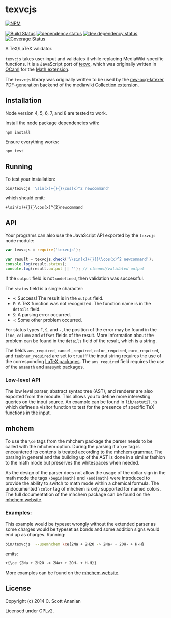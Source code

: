 # texvcjs
[![NPM][NPM1]][NPM2]

[![Build Status][1]][2] [![dependency status][3]][4] [![dev dependency status][5]][6] [![Coverage Status][7]][8]

A TeX/LaTeX validator.

`texvcjs` takes user input and validates it while replacing
MediaWiki-specific functions.  It is a JavaScript port of [texvc],
which was originally written in [OCaml] for the [Math extension].

The `texvcjs` library was originally written to be used by the
[mw-ocg-latexer] PDF-generation backend of the mediawiki
[Collection extension].

## Installation

Node version 4, 5, 6, 7, and 8 are tested to work.

Install the node package dependencies with:
```
npm install
```
Ensure everything works:
```
npm test
```

## Running

To test your installation:
```sh
bin/texvcjs '\sin(x)+{}{}\cos(x)^2 newcommand'
```
which should emit:
```
+\sin(x)+{}{}\cos(x)^{2}newcommand
```

## API

Your programs can also use the JavaScript API exported by the
`texvcjs` node module:
```js
var texvcjs = require('texvcjs');

var result = texvcjs.check('\\sin(x)+{}{}\\cos(x)^2 newcommand');
console.log(result.status);
console.log(result.output || ''); // cleaned/validated output
```

If the `output` field is not `undefined`, then validation was successful.

The `status` field is a single character:
* `+`: Success! The result is in the `output` field.
* `F`: A TeX function was not recognized.  The function name is in the
  `details` field.
* `S`: A parsing error occurred.
* `-`: Some other problem occurred.

For status types `F`, `S`, and `-`, the position of the error may be found
in the `line`, `column` and `offset` fields of the result.  More information
about the problem can be found in the `details` field of the result, which
is a string.

The fields `ams_required`, `cancel_required`, `color_required`,
`euro_required`, and `teubner_required` are set to `true` iff the input
string requires the use of the corresponding [LaTeX packages].
The `ams_required` field requires the use of the `amsmath` and `amssymb`
packages.

### Low-level API

The low level parser, abstract syntax tree (AST), and renderer are also
exported from the module.  This allows you to define more interesting
queries on the input source.  An example can be found in `lib/astutil.js`
which defines a visitor function to test for the presence of specific
TeX functions in the input.

## mhchem

To use the `\ce` tags from the mhchem package the parser needs to be called
with the mhchem option. During the parsing if a `\ce` tag is encountered
its contens is treated according to the [mhchem grammar]. The parsing in
general and the building up of the AST is done in a similar fashion to the
math mode but preserves the whitespaces when needed.

As the design of the parser does not allow the usage of the dollar sign in
the math mode the tags `\begin{math}` and `\end{math}` were introduced to 
provide the ability to switch to math mode within a chemical formula. The
undocumented `\color` tag of mhchem is only supported for named colors. 
The full documentation of the mhchem package can be found on the 
[mhchem website].

### Examples:
This example would be typeset wrongly without the extended parser as some
charges would be typeset as bonds and some addition signs would end up as 
charges. Running:
```sh
bin/texvcjs  --usemhchem \ce{2Na + 2H2O -> 2Na+ + 2OH- + H-H}
```
emits:
```
+{\ce {2Na + 2H2O -> 2Na+ + 2OH- + H-H}}
```
More examples can be found on the [mhchem website].

## License

Copyright (c) 2014 C. Scott Ananian

Licensed under GPLv2.

[mw-ocg-latexer]: https://github.com/wikimedia/mediawiki-extensions-Collection-OfflineContentGenerator-latex_renderer
[texvc]: https://phabricator.wikimedia.org/diffusion/EMAT/browse/REL1_23/texvccheck/README
[Math extension]: https://www.mediawiki.org/wiki/Extension:Math
[Collection extension]: https://www.mediawiki.org/wiki/Extension:Collection
[OCaml]: https://ocaml.org/
[LaTeX packages]: http://www.ctan.org/

[mhchem grammar]: https://raw.githubusercontent.com/mhchem/MathJax-mhchem-validity-syntax/master/mhchem-strict-simplified.grm
[mhchem website]: https://mhchem.github.io/MathJax-mhchem/

[NPM1]: https://nodei.co/npm/texvcjs.svg
[NPM2]: https://nodei.co/npm/texvcjs/

[1]: https://travis-ci.org/wikimedia/texvcjs.svg
[2]: https://travis-ci.org/wikimedia/texvcjs
[3]: https://david-dm.org/wikimedia/texvcjs.svg
[4]: https://david-dm.org/wikimedia/texvcjs
[5]: https://david-dm.org/wikimedia/texvcjs/dev-status.svg
[6]: https://david-dm.org/wikimedia/texvcjs#info=devDependencies
[7]: https://coveralls.io/repos/github/wikimedia/texvcjs/badge.svg?branch=master
[8]: https://coveralls.io/github/wikimedia/texvcjs?branch=master
